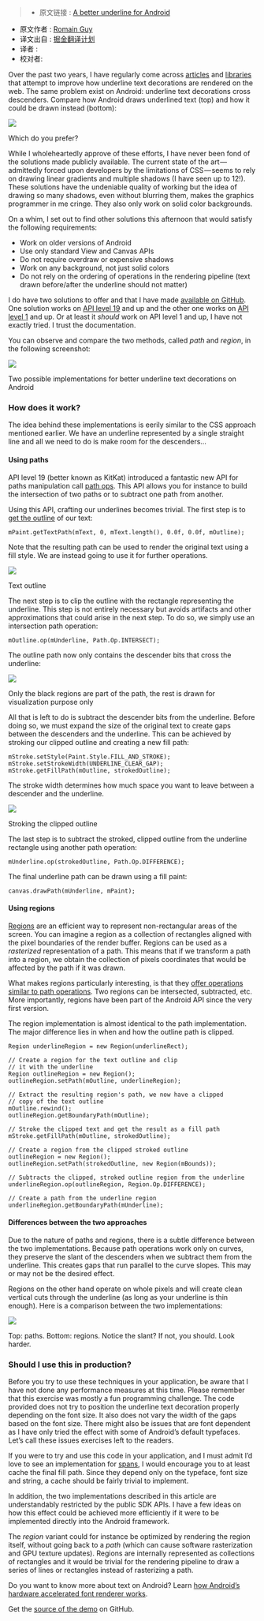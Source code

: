 >* 原文链接 : [A better underline for Android](https://medium.com/google-developers/a-better-underline-for-android-90ba3a2e4fb)
* 原文作者 : [Romain Guy](https://medium.com/@romainguy)
* 译文出自 : [掘金翻译计划](https://github.com/xitu/gold-miner)
* 译者 : 
* 校对者:



Over the past two years, I have regularly come across [articles](https://medium.com/design/crafting-link-underlines-on-medium-7c03a9274f9) and [libraries](https://eager.io/blog/smarter-link-underlines/) that attempt to improve how underline text decorations are rendered on the web. The same problem exist on Android: underline text decorations cross descenders. Compare how Android draws underlined text (top) and how it could be drawn instead (bottom):

![](http://ww3.sinaimg.cn/large/a490147fgw1f5j2xgczirj20d506qmxg.jpg)

<figcaption class="imageCaption">Which do you prefer?</figcaption>

While I wholeheartedly approve of these efforts, I have never been fond of the solutions made publicly available. The current state of the art — admittedly forced upon developers by the limitations of CSS — seems to rely on drawing linear gradients and multiple shadows (I have seen up to 12!). These solutions have the undeniable quality of working but the idea of drawing so many shadows, even without blurring them, makes the graphics programmer in me cringe. They also only work on solid color backgrounds.

On a whim, I set out to find other solutions this afternoon that would satisfy the following requirements:

*   Work on older versions of Android
*   Use only standard View and Canvas APIs
*   Do not require overdraw or expensive shadows
*   Work on any background, not just solid colors
*   Do not rely on the ordering of operations in the rendering pipeline (text drawn before/after the underline should not matter)

I do have two solutions to offer and that I have made [available on GitHub](https://github.com/romainguy/elegant-underline). One solution works on [API level 19](https://www.android.com/versions/kit-kat-4-4/) and up and the other one works on [API level 1](http://arstechnica.com/gadgets/2014/06/building-android-a-40000-word-history-of-googles-mobile-os/6/) and up. Or at least it _should_ work on API level 1 and up, I have not exactly tried. I trust the documentation.

You can observe and compare the two methods, called _path_ and _region_, in the following screenshot:

![](http://ww3.sinaimg.cn/large/a490147fgw1f5j2y5a88nj20j10xz0vv.jpg)

<figcaption class="imageCaption">Two possible implementations for better underline text decorations on Android</figcaption>

### How does it work?

The idea behind these implementations is eerily similar to the CSS approach mentioned earlier. We have an underline represented by a single straight line and all we need to do is make room for the descenders…

#### Using paths

API level 19 (better known as KitKat) introduced a fantastic new API for paths manipulation call [path ops](https://developer.android.com/reference/android/graphics/Path.html#op%28android.graphics.Path,%20android.graphics.Path.Op%29). This API allows you for instance to build the intersection of two paths or to subtract one path from another.

Using this API, crafting our underlines becomes trivial. The first step is to [get the outline](https://developer.android.com/reference/android/graphics/Paint.html#getTextPath%28java.lang.String,%20int,%20int,%20float,%20float,%20android.graphics.Path%29) of our text:

    mPaint.getTextPath(mText, 0, mText.length(), 0.0f, 0.0f, mOutline);

Note that the resulting path can be used to render the original text using a fill style. We are instead going to use it for further operations.

![](http://ww1.sinaimg.cn/large/a490147fgw1f5j2z6baigj20m8057aaj.jpg)

<figcaption class="imageCaption">Text outline</figcaption>

The next step is to clip the outline with the rectangle representing the underline. This step is not entirely necessary but avoids artifacts and other approximations that could arise in the next step. To do so, we simply use an intersection path operation:

    mOutline.op(mUnderline, Path.Op.INTERSECT);

The outline path now only contains the descender bits that cross the underline:

![](http://ww1.sinaimg.cn/large/a490147fgw1f5j2zor2ptj20m804lwet.jpg)

<figcaption class="imageCaption">Only the black regions are part of the path, the rest is drawn for visualization purpose only</figcaption>

All that is left to do is subtract the descender bits from the underline. Before doing so, we must expand the size of the original text to create gaps between the descenders and the underline. This can be achieved by stroking our clipped outline and creating a new fill path:

    mStroke.setStyle(Paint.Style.FILL_AND_STROKE);        mStroke.setStrokeWidth(UNDERLINE_CLEAR_GAP);
    mStroke.getFillPath(mOutline, strokedOutline);

The stroke width determines how much space you want to leave between a descender and the underline.

![](http://ww2.sinaimg.cn/large/a490147fgw1f5j3076zuvj20m804gq3a.jpg)

<figcaption class="imageCaption">Stroking the clipped outline</figcaption>

The last step is to subtract the stroked, clipped outline from the underline rectangle using another path operation:

    mUnderline.op(strokedOutline, Path.Op.DIFFERENCE);

The final underline path can be drawn using a fill paint:

    canvas.drawPath(mUnderline, mPaint);

#### Using regions

[Regions](https://developer.android.com/reference/android/graphics/Region.html) are an efficient way to represent non-rectangular areas of the screen. You can imagine a region as a collection of rectangles aligned with the pixel boundaries of the render buffer. Regions can be used as a _rasterized_ representation of a path. This means that if we transform a path into a region, we obtain the collection of pixels coordinates that would be affected by the path if it was drawn.

What makes regions particularly interesting, is that they [offer operations similar to path operations](https://developer.android.com/reference/android/graphics/Region.html#op%28android.graphics.Region,%20android.graphics.Region.Op%29). Two regions can be intersected, subtracted, etc. More importantly, regions have been part of the Android API since the very first version.

The region implementation is almost identical to the path implementation. The major difference lies in when and how the outline path is clipped.

    Region underlineRegion = new Region(underlineRect);

    // Create a region for the text outline and clip
    // it with the underline
    Region outlineRegion = new Region();
    outlineRegion.setPath(mOutline, underlineRegion);

    // Extract the resulting region's path, we now have a clipped
    // copy of the text outline
    mOutline.rewind();
    outlineRegion.getBoundaryPath(mOutline);

    // Stroke the clipped text and get the result as a fill path
    mStroke.getFillPath(mOutline, strokedOutline);

    // Create a region from the clipped stroked outline
    outlineRegion = new Region();
    outlineRegion.setPath(strokedOutline, new Region(mBounds));

    // Subtracts the clipped, stroked outline region from the underline
    underlineRegion.op(outlineRegion, Region.Op.DIFFERENCE);

    // Create a path from the underline region
    underlineRegion.getBoundaryPath(mUnderline);

#### Differences between the two approaches

Due to the nature of paths and regions, there is a subtle difference between the two implementations. Because path operations work only on curves, they preserve the slant of the descenders when we subtract them from the underline. This creates gaps that run parallel to the curve slopes. This may or may not be the desired effect.

Regions on the other hand operate on whole pixels and will create clean vertical cuts through the underline (as long as your underline is thin enough). Here is a comparison between the two implementations:

![](http://ww4.sinaimg.cn/large/a490147fgw1f5j315r9vej20670bm0sx.jpg)

<figcaption class="imageCaption">Top: paths. Bottom: regions. Notice the slant? If not, you should. Look harder.</figcaption>

### Should I use this in production?

Before you try to use these techniques in your application, be aware that I have not done any performance measures at this time. Please remember that this exercise was mostly a fun programming challenge. The code provided does not try to position the underline text decoration properly depending on the font size. It also does not vary the width of the gaps based on the font size. There might also be issues that are font dependent as I have only tried the effect with some of Android’s default typefaces. Let’s call these issues exercises left to the readers.

If you were to try and use this code in your application, and I must admit I’d love to see an implementation for [spans](http://flavienlaurent.com/blog/2014/01/31/spans/), I would encourage you to at least cache the final fill path. Since they depend only on the typeface, font size and string, a cache should be fairly trivial to implement.

In addition, the two implementations described in this article are understandably restricted by the public SDK APIs. I have a few ideas on how this effect could be achieved more efficiently if it were to be implemented directly into the Android framework.

The _region_ variant could for instance be optimized by rendering the region itself, without going back to a _path_ (which can cause software rasterization and GPU texture updates). Regions are internally represented as collections of rectangles and it would be trivial for the rendering pipeline to draw a series of lines or rectangles instead of rasterizing a path.

Do you want to know more about text on Android? Learn [how Android’s hardware accelerated font renderer works](https://medium.com/@romainguy/androids-font-renderer-c368bbde87d9#.493idqqrm).

Get the [source of the demo](https://github.com/romainguy/elegant-underline) on GitHub.

